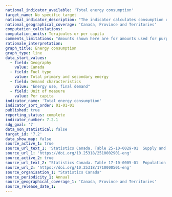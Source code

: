```yaml
---
national_indicator_available: 'Total energy consumption'
target_name: No specific target
national_indicator_description: "The indicator calculates consumption of different type of energy, by geography and per capita."
national_geographical_coverage: 'Canada, Province and Territories'
computation_calculations: 
computation_units: Terajoules or per capita
comments_limitations: "Amounts shown here are for amounts used for purposes other than fuel purposes, with exception of the Transportation sector. Includes products being used as petrochemical feedstock, anodes and/or cathodes, greases, lubricants, etcetera."
rationale_interpretation: 
graph_title: Energy consumption
graph_type: line
data_start_values:
  - field: Geography
    value: Canada
  - field: Fuel type
    value: Total primary and secondary energy
  - field: Demand characteristics
    value: "Energy use, final demand"
  - field: Unit of measure
    value: Per capita
indicator_name: 'Total energy consumption'
indicator_sort_order: 01-01-01
published: true
reporting_status: complete
indicator_number: 7.2.1
sdg_goal: '7'
data_non_statistical: false
target_id: '7.2'
data_show_map: false
source_active_1: true
source_url_text_1: 'Statistics Canada. Table 25-10-0029-01  Supply and demand of primary and secondary energy in terajoules, annual'
source_url_1: 'https://doi.org/10.25318/2510002901-eng'
source_active_2: true
source_url_text_2: "Statistics Canada. Table 17-10-0005-01  Population estimates on July 1st, by age and sex"
source_url_2: 'https://doi.org/10.25318/1710000501-eng'
source_organisation_1: "Statistics Canada"
source_periodicity_1: Annual
source_geographical_coverage_1: 'Canada, Province and Territories'
source_release_date_1: 
---
```


